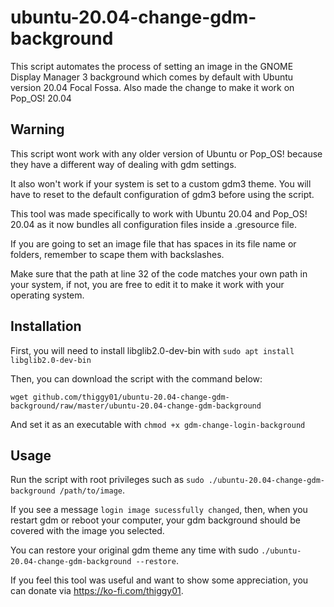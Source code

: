 # ubuntu-20.04-change-gdm-background 

This script automates the process of setting an image in the GNOME Display Manager 3 background
which comes by default with Ubuntu version 20.04 Focal Fossa. Also made the change to make it work on Pop_OS! 20.04

## Warning

This script wont work with any older version of Ubuntu or Pop_OS! because they have a different
way of dealing with gdm settings.

It also won't work if your system is set to a custom gdm3 theme. You will have to reset to the
default configuration of gdm3 before using the script.

This tool was made specifically to work with Ubuntu 20.04 and Pop_OS! 20.04 as it now bundles all
configuration files inside a .gresource file.

If you are going to set an image file that has spaces in its file name or folders, remember to
scape them with backslashes.

Make sure that the path at line 32 of the code matches your own path in your system, if not, you are free to edit it to make it work with your operating system.

## Installation

First, you will need to install libglib2.0-dev-bin with `sudo apt install libglib2.0-dev-bin`

Then, you can download the script with the command below:
```
wget github.com/thiggy01/ubuntu-20.04-change-gdm-background/raw/master/ubuntu-20.04-change-gdm-background
```
And set it as an executable with `chmod +x gdm-change-login-background`



## Usage

Run the script with root privileges such as `sudo ./ubuntu-20.04-change-gdm-background /path/to/image`.

If you see a message `login image sucessfully changed`, then, when you restart gdm or reboot your
computer, your gdm background should be covered with the image you selected.

You can restore your original gdm theme any time with sudo `./ubuntu-20.04-change-gdm-background
--restore`.

If you feel this tool was useful and want to show some appreciation, you can donate via
https://ko-fi.com/thiggy01.

